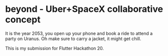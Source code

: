# beyond - Uber+SpaceX collaborative concept

It is the year 2053, you open up your phone and book a ride to attend a party on Uranus. Oh make sure to carry a jacket, it might get chill.


This is my submission for Flutter Hackathon 20. 
